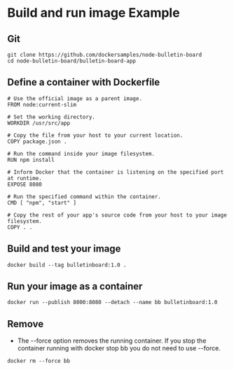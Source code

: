 # Build and run image Example

## Git
```
git clone https://github.com/dockersamples/node-bulletin-board
cd node-bulletin-board/bulletin-board-app
```

## Define a container with Dockerfile
```
# Use the official image as a parent image.
FROM node:current-slim

# Set the working directory.
WORKDIR /usr/src/app

# Copy the file from your host to your current location.
COPY package.json .

# Run the command inside your image filesystem.
RUN npm install

# Inform Docker that the container is listening on the specified port at runtime.
EXPOSE 8080

# Run the specified command within the container.
CMD [ "npm", "start" ]

# Copy the rest of your app's source code from your host to your image filesystem.
COPY . .
```

## Build and test your image
```
docker build --tag bulletinboard:1.0 .
```

## Run your image as a container
```
docker run --publish 8000:8080 --detach --name bb bulletinboard:1.0
```

## Remove
- The --force option removes the running container. If you stop the container running with docker stop bb you do not need to use --force.
```
docker rm --force bb
```
